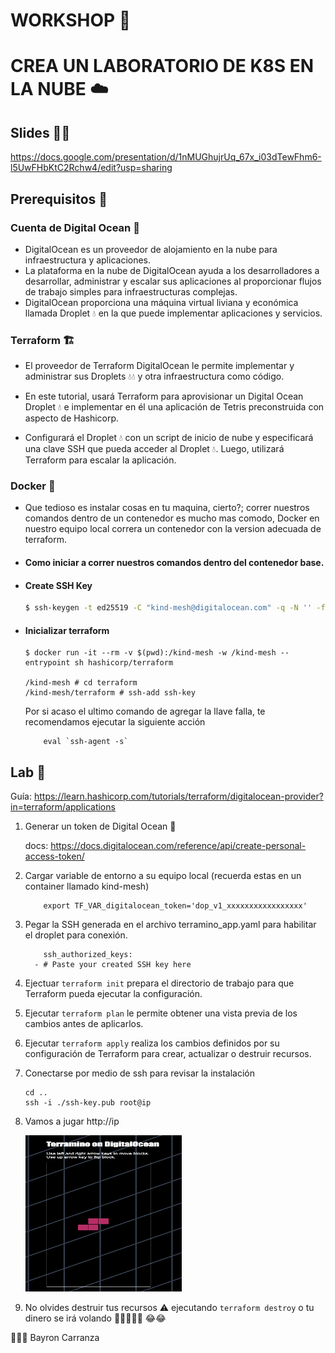 # WORKSHOP 🤖
# CREA UN LABORATORIO DE K8S EN LA NUBE ☁️

## Slides 👨‍🏫
https://docs.google.com/presentation/d/1nMUGhujrUq_67x_i03dTewFhm6-l5UwFHbKtC2Rchw4/edit?usp=sharing    

## Prerequisitos 🤔

### Cuenta de Digital Ocean 🌊
- DigitalOcean es un proveedor de alojamiento en la nube para infraestructura y 
aplicaciones. 
- La plataforma en la nube de DigitalOcean ayuda a los desarrolladores 
a desarrollar, administrar y escalar sus aplicaciones al proporcionar flujos de trabajo 
simples para infraestructuras complejas. 
- DigitalOcean proporciona una máquina virtual 
liviana y económica llamada Droplet 💧 en la que puede implementar aplicaciones y servicios. 

### Terraform 🏗️
- El proveedor de Terraform DigitalOcean le permite implementar y administrar sus Droplets 💧💧
y otra infraestructura como código.

- En este tutorial, usará Terraform para aprovisionar un Digital Ocean Droplet 💧 e implementar 
en él una aplicación de Tetris preconstruida con aspecto de Hashicorp. 

- Configurará el Droplet 💧 con un script de inicio de nube y especificará una clave SSH que pueda 
acceder al Droplet 💧. Luego, utilizará Terraform para escalar la aplicación.

### Docker 🐳
- Que tedioso es instalar cosas en tu maquina, cierto?; correr nuestros comandos dentro de un contenedor 
es mucho mas comodo, Docker en nuestro equipo local correra un contenedor con la version adecuada
de terraform. 

- #### Como iniciar a correr nuestros comandos dentro del contenedor base.
- #### Create SSH Key

    ```bash
    $ ssh-keygen -t ed25519 -C "kind-mesh@digitalocean.com" -q -N '' -f ssh-key
    ```

- #### Inicializar terraform
    ```
    $ docker run -it --rm -v $(pwd):/kind-mesh -w /kind-mesh --entrypoint sh hashicorp/terraform

    /kind-mesh # cd terraform
    /kind-mesh/terraform # ssh-add ssh-key
    ```

    Por si acaso el ultimo comando de agregar la llave falla, te recomendamos ejecutar la siguiente acción
    ```
        eval `ssh-agent -s`
    ```

## Lab 🧪
Guía:
https://learn.hashicorp.com/tutorials/terraform/digitalocean-provider?in=terraform/applications

1. Generar un token de Digital Ocean 🔑
    
    docs: https://docs.digitalocean.com/reference/api/create-personal-access-token/
  
2. Cargar variable de entorno a su equipo local (recuerda estas en un container llamado kind-mesh) 
    ```
        export TF_VAR_digitalocean_token='dop_v1_xxxxxxxxxxxxxxxxx'
    ``` 
3. Pegar la SSH generada en el archivo terramino_app.yaml para habilitar el droplet para conexión.
    ```
        ssh_authorized_keys:
      - # Paste your created SSH key here
    ```
4. Ejectuar `terraform init` prepara el directorio de trabajo para que Terraform pueda ejecutar la configuración.
5. Ejecutar `terraform plan` le permite obtener una vista previa de los cambios antes de aplicarlos.
6. Ejecutar `terraform apply` realiza los cambios definidos por su configuración de Terraform para crear, actualizar o destruir recursos.

7. Conectarse por medio de ssh para revisar la instalación
   ```
   cd ..
   ssh -i ./ssh-key.pub root@ip
   ```
8. Vamos a jugar http://ip
   
   <img src="./img/game.png"  width="250" height="250">

9.  No olvides destruir tus recursos ⚠️ ejecutando `terraform destroy` o tu dinero se irá volando 💸💸💸💸💸 😂😂

👨‍💻🤘 Bayron Carranza